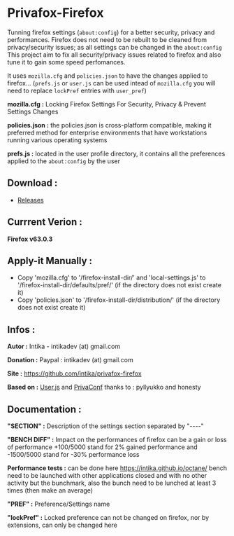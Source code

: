 # Privafox-Firefox
Tunning firefox settings (`about:config`) for a better security, privacy and performances.
Firefox does not need to be rebuilt to be cleaned from privacy/security issues; as all settings can be changed in the `about:config` 
This project aim to fix all security/privacy issues related to firefox and also tune it to gain some speed perfomances. 

It uses `mozilla.cfg` and `policies.json` to have the changes applied to firefox... (`prefs.js` or `user.js` can be used intead of `mozilla.cfg` you will need to replace `lockPref` entries with `user_pref`)

**mozilla.cfg :** Locking Firefox Settings For Security, Privacy & Prevent Settings Changes 

**policies.json :** the policies.json is cross-platform compatible, making it preferred method for enterprise environments that have workstations running various operating systems

**prefs.js :** located in the user profile directory, it contains all the preferences applied to the `about:config` by the user  

Download :
----------
- [Releases](https://github.com/intika/privafox-firefox/releases)

Currrent Verion :
-----------------
**Firefox v63.0.3**

Apply-it Manually :
-------------------
- Copy 'mozilla.cfg' to '/firefox-install-dir/' and 'local-settings.js' to '/firefox-install-dir/defaults/pref/' (if the directory does not exist create it)
- Copy 'policies.json' to '/firefox-install-dir/distribution/' (if the directory does not exist create it)

Infos :
-------

**Autor :** Intika - intikadev (at) gmail.com

**Donation :** Paypal : intikadev (at) gmail.com

**Site :** https://github.com/intika/privafox-firefox

**Based on :** [User.js](https://github.com/pyllyukko/user.js/) and [PrivaConf](https://addons.mozilla.org/en-US/firefox/addon/privaconf/) thanks to : pyllyukko and honesty

Documentation :
---------------

**"SECTION" :** Description of the settings section separated by "----"

**"BENCH DIFF" :** Impact on the performances of firefox can be a gain or loss of performance +100/5000 stand for 2% gained performance and -1500/5000 stand for -30% performance loss
               
**Performance tests :** can be done here https://intika.github.io/octane/ bench need to be launched with other applications closed and with no other activity but the bunchmark, also the bunch need to be lunched at least 3 times (then make an average)
                                      
**"PREF" :** Preference/Settings name

**"lockPref" :** Locked preference can not be changed on firefox, nor by extensions, can only be changed here
